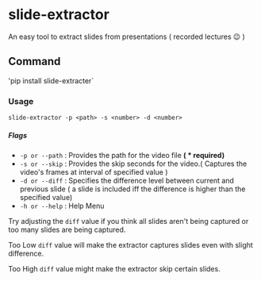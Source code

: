 # slide-extractor
An easy tool to extract slides from presentations ( recorded lectures 😉 )

<h2>Command</h2>

'pip install slide-extracter`

<h3>Usage</h3>

`slide-extractor -p <path> -s <number> -d <number>`

<h5>Flags</h5>

- `-p or --path` : Provides the path for the video file <b>( * required)</b>
- `-s or --skip` : Provides the skip seconds for the video.( Captures the video's frames at interval of specified value )
- `-d or --diff` : Specifies the difference level between current and previous slide ( a slide is included iff the difference is higher than the specified value)
- `-h or --help` : Help Menu

Try adjusting the `diff` value if you think all slides aren't being captured or too many slides are being captured.

Too Low `diff` value will make the extractor captures slides even with slight difference.

Too  High `diff` value might make the extractor skip certain slides.

